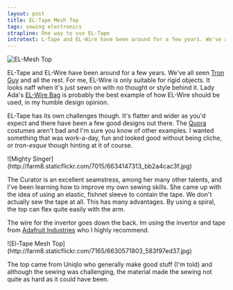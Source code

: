 ```yaml
---
layout: post
title: EL-Tape Mesh Top
tags: sewing electronics
strapline: One way to use EL-Tape
introtext: L-Tape and EL-Wire have been around for a few years. We've all seen Tron Guy and all the rest. For me, EL-Wire is only suitable for rigid objects. It looks naff when it's just sewn on with no thought or style behind it.
---
```


![EL-Mesh Top](http://farm8.staticflickr.com/7170/6630578629_63b3985040.jpg)

EL-Tape and EL-Wire have been around for a few years. We've all seen [Tron Guy](http://www.google.co.uk/search?q=tron+guy&um=1&ie=UTF-8&hl=en&tbm=isch&source=og&sa=N&tab=wi&ei=AjkET63gLYra8APe-6DGAQ&biw=1505&bih=829&sei=BzkET4PbKdD_8QOklcmhBA) and all the rest. For me, EL-Wire is only suitable for rigid objects. It looks naff when it's just sewn on with no thought or style behind it. Lady Ada's [EL-Wire Bag](http://www.ladyada.net/make/tronbag/) is probably the best example of how EL-Wire should be used, in my humble design opinion. 

EL-Tape has its own challenges though. It's flatter and wider as you'd expect and there have been a few good designs out there. The [Quora](http://io9.com/5708876/how-to-make-your-tron-costume-glow-with-electroluminescent-wire) costumes aren't bad and I'm sure you know of other examples. I wanted something that was work-a-day, fun and looked good without being cliche, or *tron-esque* though hinting at it of course.

<div class="clearfix"></div>
![Mighty Singer](http://farm8.staticflickr.com/7015/6634147313_bb2a4cac3f.jpg)


The Curator is an excellent seamstress, among her many other talents, and I've been learning how to improve my own sewing skills. She came up with the idea of using an elastic, fishnet sleeve to contain the tape. We don't actually sew the tape at all. This has many advantages. By using a spiral, the top can flex quite easily with the arm. 

The wire for the invertor goes down the back. Im using the invertor and tape from [Adafruit Industries](http://www.adafruit.com/category/50) who I highly recommend. 


<div class="clearfix"></div>
![El-Tape Mesh Top](http://farm8.staticflickr.com/7165/6630571803_583f97ed37.jpg)


The top came from Uniqlo who generally make good stuff (I'm told) and although the sewing was challenging, the material made the sewing not quite as hard as it could have been.